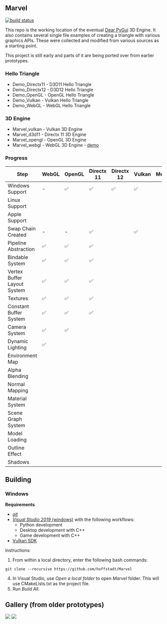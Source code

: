 ## Marvel

[![build status](https://github.com/hoffstadt/Marvel/workflows/Windows%20Builds/badge.svg?branch=master)](https://github.com/hoffstadt/Marvel/actions?workflow=Windows%20Builds)

This repo is the working location of the eventual [Dear PyGui](https://github.com/hoffstadt/DearPyGui) 3D Engine. It also contains several single file examples of creating a triangle with various graphics APIs. These were collected and modified from various sources as a starting point.

This project is still early and parts of it are being ported over from earlier prototypes.

### Hello Triangle
* Demo_Directx11 - D3D11 Hello Triangle
* Demo_Directx12 - D3D12 Hello Triangle
* Demo_OpenGL - OpenGL Hello Triangle
* Demo_Vulkan - Vulkan Hello Triangle
* Demo_WebGL - WebGL Hello Triangle

### 3D Engine
* Marvel_vulkan - Vulkan 3D Engine
* Marvel_d3d11 - Directx 11 3D Engine
* Marvel_opengl - OpenGL 3D Engine
* Marvel_webgl - WebGL 3D Engine - [demo](https://hoffstadt.github.io/Marvel/)

### Progress
| Step | WebGL | OpenGL | Directx 11 | Directx 12 | Vulkan | Metal |
|---------|-------|--------|------------|------------|--------|-------|
| Windows Support | - | ✅ | ✅  | ✅ | ✅ |
| Linux Support |
| Apple Support |
| Swap Chain Created | - | - | ✅ | | ✅ | |
| Pipeline Abstraction | ✅ | ✅ | ✅ |
| Bindable System | ✅ | ✅ | ✅ |
| Vertex Buffer Layout System | ✅ | ✅ | ✅ |
| Textures | ✅ | ✅ | ✅ |
| Constant Buffer System | ✅ | ✅ | ✅ |
| Camera System | ✅ | ✅ |
| Dynamic Lighting | ✅ |
| Environment Map |
| Alpha Blending |
| Normal Mapping |
| Material System |
| Scene Graph System |
| Model Loading |
| Outline Effect |
| Shadows|

## Building
### Windows
**Requirements**
- [_git_](https://git-scm.com/)
- [_Visual Studio 2019_ (windows)](https://visualstudio.microsoft.com/vs/) with the following workflows:
  * Python development
  * Desktop development with C++
  * Game development with C++
- [Vulkan SDK](https://vulkan.lunarg.com/)

Instructions:
1. From within a local directory, enter the following bash commands:
```
git clone --recursive https://github.com/hoffstadt/Marvel
```
4. In Visual Studio, use _Open a local folder_ to open _Marvel_ folder. This will use CMakeLists.txt as the project file.
5. Run _Build All_.

## Gallery (from older prototypes)
![](https://github.com/hoffstadt/DearPyGui/blob/assets/3d_demo_1.png)
![](https://github.com/hoffstadt/DearPyGui/blob/assets/3d_demo_2.png)
